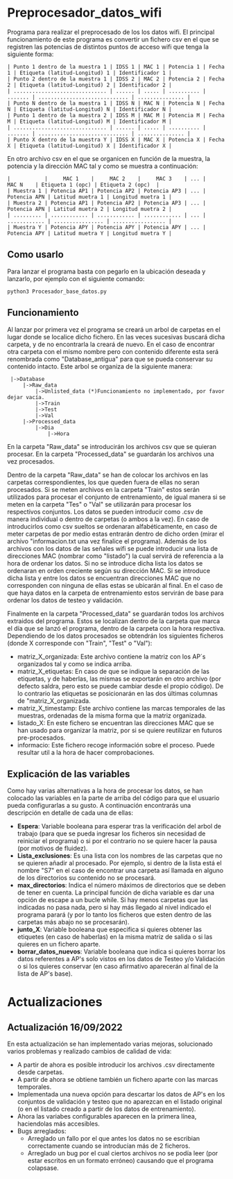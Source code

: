 # Preprocesador_datos_wifi
Programa para realizar el preprocesado de los los datos wifi.
El principal funcionamiento de este programa es convertir un fichero csv en el que se registren las potencias de distintos puntos de acceso wifi que tenga la siguiente forma:

    | Punto 1 dentro de la muestra 1 | IDSS 1 | MAC 1 | Potencia 1 | Fecha 1 | Etiqueta (latitud-Longitud) 1 | Identificador 1 |
    | Punto 2 dentro de la muestra 1 | IDSS 2 | MAC 2 | Potencia 2 | Fecha 2 | Etiqueta (latitud-Longitud) 2 | Identificador 2 |
    | .............................. | ...... | ..... | .......... | ....... | ............................. | ............... |
    | Punto N dentro de la muestra 1 | IDSS N | MAC N | Potencia N | Fecha N | Etiqueta (latitud-Longitud) N | Identificador N |
    | Punto 1 dentro de la muestra 2 | IDSS M | MAC M | Potencia M | Fecha M | Etiqueta (latitud-Longitud) M | Identificador M |
    | .............................. | ...... | ..... | .......... | ....... | ............................. | ............... |
    | Punto X dentro de la muestra Y | IDSS X | MAC X | Potencia X | Fecha X | Etiqueta (latitud-Longitud) X | Identificador X |
    
En otro archivo csv en el que se organicen en función de la muestra, la potencia y la dirección MAC tal y como se muestra a continuación:
    
    |           |     MAC 1    |     MAC 2    |     MAC 3    | ... |     MAC N    | Etiqueta 1 (opc) | Etiqueta 2 (opc)  |
    | Muestra 1 | Potencia AP1 | Potencia AP2 | Potencia AP3 | ... | Potencia APN | Latitud muetra 1 | Longitud muetra 1 |
    | Muestra 2 | Potencia AP1 | Potencia AP2 | Potencia AP3 | ... | Potencia APN | Latitud muetra 2 | Longitud muetra 2 |
    | ......... | ............ | ............ | ............ | ... | ............ | ................ | ................. |
    | Muestra Y | Potencia APY | Potencia APY | Potencia APY | ... | Potencia APY | Latitud muetra Y | Longitud muetra Y |


## Como usarlo
Para lanzar el programa basta con pegarlo en la ubicación deseada y lanzarlo, por ejemplo con el siguiente comando:
    
    python3 Procesador_base_datos.py

## Funcionamiento
Al lanzar por primera vez el programa se creará un arbol de carpetas en el lugar donde se localice dicho fichero. En las veces sucesivas buscará dicha carpeta, y de no encontrarla la creará de nuevo. En el caso de encontrar otra carpeta con el mismo nombre pero con contenido diferente esta será renombrada como "Database_antigua" para que se pueda conservar su contenido intacto.
Este arbol se organiza de la siguiente manera:
     
     |->Database
         |->Raw_data
             |->Unlisted_data (*)Funcionamiento no implementado, por favor dejar vacía.
             |->Train
             |->Test
             |->Val
         |->Processed_data
             |->Dia
                 |->Hora

En la carpeta "Raw_data" se introducirán los archivos csv que se quieran procesar. En la carpeta "Processed_data" se guardarán los archivos una vez procesados.

Dentro de la carpeta "Raw_data" se han de colocar los archivos en las carpetas correspondientes, los que queden fuera de ellas no seran procesados. Si se meten archivos en la carpeta "Train" estos serán utilizados para procesar el conjunto de entrenamiento, de igual manera si se meten en la carpeta "Tes" o "Val" se utilizarán para procesar los respectivos conjuntos.
Los datos se pueden introducir como .csv de manera individual o dentro de carpetas (o ambos a la vez). En caso de introducirlos como csv sueltos se ordenaran alfabéticamente, en caso de meter carpetas de por medio estas entrarán dentro de dicho orden (mirar el archivo "informacion.txt una vez finalice el programa).
Además de los archivos con los datos de las señales wifi se puede introducir una lista de direcciones MAC (nombrar como "listado") la cual servirá de referencia a la hora de ordenar los datos. Si no se introduce dicha lista los datos se ordenaran en orden creciente según su dirección MAC. Si se introduce dicha lista y entre los datos se encuentran direcciones MAC que no corresponden con ninguna de ellas estas se ubicarán al final.
En el caso de que haya datos en la carpeta de entrenamiento estos servirán de base para ordenar los datos de testeo y validación.

Finalmente en la carpeta "Processed_data" se guardarán todos los archivos extraidos del programa. Estos se localizan dentro de la carpeta que marca el día que se lanzó el programa, dentro de la carpeta con la hora respectiva.
Dependiendo de los datos procesados se obtendrán los siguientes ficheros (donde X corresponde con "Train", "Test" o "Val"):
* matriz_X_organizada: Este archivo contiene la matriz con los AP´s organizados tal y como se indica arriba.
* matriz_X_etiquetas: En caso de que se indique la separación de las etiquetas, y de haberlas, las mismas se exportarán en otro archivo (por defecto saldra, pero esto se puede cambiar desde el propio código). De lo contrario las etiquetas se posicionarán en las dos últimas columnas de "matriz_X_organizada.
* matriz_X_timestamp: Este archivo contiene las marcas temporales de las muestras, ordenadas de la misma forma que la matriz organizada.
* listado_X: En este fichero se encuentran las direcciones MAC que se han usado para organizar la matriz, por si se quiere reutilizar en futuros pre-procesados.
* informacio: Este fichero recoge información sobre el proceso. Puede resultar util a la hora de hacer comprobaciones.

## Explicación de las variables
Como hay varias alternativas a la hora de procesar los datos, se han colocado las variables en la parte de arriba del código para que el usuario pueda configurarlas a su gusto. A continuación encontrarás una descripción en detalle de cada una de ellas:

* **Espera**: Variable booleana para esperar tras la verificación del arbol de trabajo (para que se pueda ingresar los ficheros sin necesidad de reiniciar el programa) o si por el contrario no se quiere hacer la pausa (por motivos de fluidez).
* **Lista_exclusiones**: Es una lista con los nombres de las carpetas que no se quieren añadir al procesado. Por ejemplo, si dentro de la lista está el nombre "S7" en el caso de encontrar una carpeta así llamada en alguno de los directorios su contenido no se procesará.
* **max_directorios**: Indica el número máximos de directorios que se deben de tener en cuenta. La principal función de dicha variable es dar una opción de escape a un bucle while. Si hay menos carpetas que las indicadas no pasa nada, pero si hay más llegado al nivel indicado el programa parará (y por lo tanto los ficheros que esten dentro de las carpetas más abajo no se procesarán).
* **junto_X**: Variable booleana que especifica si quieres obtener las etiquetes (en caso de haberlas) en la misma matriz de salida o si las quieres en un fichero aparte.
* **borrar_datos_nuevos**: Variable booleana que indica si quieres borrar los datos referentes a AP's solo vistos en los datos de Testeo y/o Validación o si los quieres conservar (en caso afirmativo aparecerán al final de la lista de AP's base).

# Actualizaciones
## Actualización 16/09/2022
En esta actualización se han implementado varias mejoras, solucionado varios problemas y realizado cambios de calidad de vida:
* A partir de ahora es posible introducir los archivos .csv directamente desde carpetas.
* A partir de ahora se obtiene también un fichero aparte con las marcas temporales.
* Implementada una nueva opción para descartar los datos de AP's en los conjuntos de validación y testeo que no aparezcan en el listado original (o en el listado creado a partir de los datos de entrenamiento). 
* Ahora las variabes configurables aparecen en la primera línea, haciendolas más accesibles.
* Bugs arreglados:
    * Arreglado un fallo por el que antes los datos no se escribian correctamente cuando se introducían más de 2 ficheros.
    * Arreglado un bug por el cual ciertos archivos no se podía leer (por estar escritos en un formato erróneo) causando que el programa colapsase.
 
